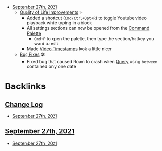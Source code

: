 - [September 27th, 2021](<September 27th, 2021.md>)
    - [Quality of Life Improvements](<Quality of Life Improvements.md>) ✨
        - Added a shortcut (`Cmd/Ctrl+Opt+R`) to toggle Youtube video playback while typing in a block
        - All settings sections can now be opened from the [Command Palette](<Command Palette.md>)
            - `Cmd+P` to open the palette, then type the section/hotkey you want to edit
        - Made [Video Timestamps](<Video Timestamps.md>) look a little nicer
    - [Bug Fixes](<Bug Fixes.md>)  🛠
        - Fixed bug that caused Roam to crash when [Query](<Query.md>) using `between` contained only one date

# Backlinks
## [Change Log](<Change Log.md>)
- [September 27th, 2021](<September 27th, 2021.md>)

## [September 27th, 2021](<September 27th, 2021.md>)
- [September 27th, 2021](<September 27th, 2021.md>)

